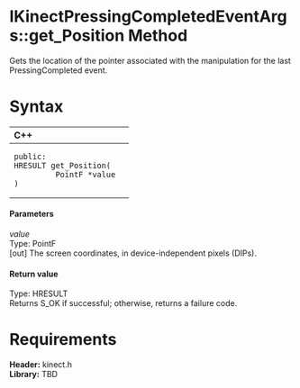 IKinectPressingCompletedEventArgs::get\_Position Method  
=======================================================  

Gets the location of the pointer associated with the manipulation for the last PressingCompleted event. <span id="syntaxSection"></span>

Syntax  
======  

<table>
<colgroup>
<col width="100%" />
</colgroup>
<thead>
<tr class="header">
<th align="left">C++</th>
</tr>
</thead>
<tbody>
<tr class="odd">
<td align="left"><pre><code>public:  
HRESULT get_Position(  
         PointF *value  
)</code></pre></td>
</tr>
</tbody>
</table>

<span id="ID4EG"></span>
#### Parameters  

*value*    
Type: PointF  
[out] The screen coordinates, in device-independent pixels (DIPs).  

<span id="ID4EP"></span>
#### Return value  

Type: HRESULT  
Returns S\_OK if successful; otherwise, returns a failure code.  

<span id="requirements"></span>

Requirements  
============  

**Header:** kinect.h  
**Library:** TBD  



<!--Please do not edit the data in the comment block below.-->
<!--
TOCTitle : get_Position Method
RLTitle : IKinectPressingCompletedEventArgs::get_Position Method
KeywordK : get_Position method
KeywordK : IKinectPressingCompletedEventArgs::get_Position method
KeywordF : IKinectPressingCompletedEventArgs::get_Position
KeywordF : get_Position
KeywordF : Microsoft.Kinect.kinect.IKinectPressingCompletedEventArgs.get_Position(PointF@)
KeywordA : M:Microsoft.Kinect.kinect.IKinectPressingCompletedEventArgs.get_Position(PointF@)
AssetID : M:Microsoft.Kinect.kinect.IKinectPressingCompletedEventArgs.get_Position(PointF@)
Locale : en-us
CommunityContent : 1
APIType : Managed
APILocation : 
APIName : Microsoft.Kinect.kinect.IKinectPressingCompletedEventArgs::get_Position
TargetOS : Windows
TopicType : kbSyntax
DevLang : C++
DocSet : K4Wv2
ProjType : K4Wv2Proj
Technology : Kinect for Windows
Product : Kinect for Windows SDK v2
productversion : 20
-->

